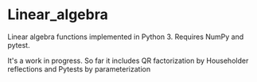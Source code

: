 # Linear_algebra
Linear algebra functions implemented in Python 3. Requires NumPy and pytest.

It's a work in progress. So far it includes QR factorization by Householder reflections and Pytests by parameterization
